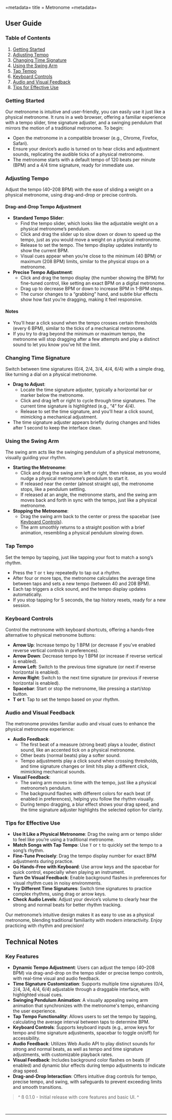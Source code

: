 =metadata=
title = Metronome
=metadata=

## User Guide

### Table of Contents
1. [Getting Started](#getting-started)
2. [Adjusting Tempo](#adjusting-tempo)
3. [Changing Time Signature](#changing-time-signature)
4. [Using the Swing Arm](#using-the-swing-arm)
5. [Tap Tempo](#tap-tempo)
6. [Keyboard Controls](#keyboard-controls)
7. [Audio and Visual Feedback](#audio-and-visual-feedback)
8. [Tips for Effective Use](#tips-for-effective-use)

### Getting Started
Our metronome is intuitive and user-friendly, you can easily use it just like a physical metronome. It runs in a web browser, offering a familiar experience with a tempo slider, time signature adjuster, and a swinging pendulum that mirrors the motion of a traditional metronome. To begin:
- Open the metronome in a compatible browser (e.g., Chrome, Firefox, Safari).
- Ensure your device’s audio is turned on to hear clicks and adjustment sounds, replicating the audible ticks of a physical metronome.
- The metronome starts with a default tempo of 120 beats per minute (BPM) and a 4/4 time signature, ready for immediate use.

### Adjusting Tempo
Adjust the tempo (40–208 BPM) with the ease of sliding a weight on a physical metronome, using drag-and-drop or precise controls.

#### Drag-and-Drop Tempo Adjustment
- **Standard Tempo Slider**:
  - Find the tempo slider, which looks like the adjustable weight on a physical metronome’s pendulum.
  - Click and drag the slider up to slow down or down to speed up the tempo, just as you would move a weight on a physical metronome.
  - Release to set the tempo. The tempo display updates instantly to show the current BPM.
  - Visual cues appear when you’re close to the minimum (40 BPM) or maximum (208 BPM) limits, similar to the physical stops on a metronome.
- **Precise Tempo Adjustment**:
  - Click and drag the tempo display (the number showing the BPM) for fine-tuned control, like setting an exact BPM on a digital metronome.
  - Drag up to decrease BPM or down to increase BPM in 1-BPM steps.
  - The cursor changes to a “grabbing” hand, and subtle blur effects show how fast you’re dragging, making it feel responsive.

#### Notes
- You’ll hear a click sound when the tempo crosses certain thresholds (every 6 BPM), similar to the ticks of a mechanical metronome.
- If you try to drag beyond the minimum or maximum tempo, the metronome will stop dragging after a few attempts and play a distinct sound to let you know you’ve hit the limit.

### Changing Time Signature
Switch between time signatures (0/4, 2/4, 3/4, 4/4, 6/4) with a simple drag, like turning a dial on a physical metronome.
- **Drag to Adjust**:
  - Locate the time signature adjuster, typically a horizontal bar or marker below the metronome.
  - Click and drag left or right to cycle through time signatures. The current time signature is highlighted (e.g., “4” for 4/4).
  - Release to set the time signature, and you’ll hear a click sound, mimicking a mechanical adjustment.
- The time signature adjuster appears briefly during changes and hides after 1 second to keep the interface clean.

### Using the Swing Arm
The swing arm acts like the swinging pendulum of a physical metronome, visually guiding your rhythm.
- **Starting the Metronome**:
  - Click and drag the swing arm left or right, then release, as you would nudge a physical metronome’s pendulum to start it.
  - If released near the center (almost straight up), the metronome stops, like a pendulum settling.
  - If released at an angle, the metronome starts, and the swing arm moves back and forth in sync with the tempo, just like a physical metronome.
- **Stopping the Metronome**:
  - Drag the swing arm back to the center or press the spacebar (see [Keyboard Controls](#keyboard-controls)).
  - The arm smoothly returns to a straight position with a brief animation, resembling a physical pendulum slowing down.

### Tap Tempo
Set the tempo by tapping, just like tapping your foot to match a song’s rhythm.
- Press the `T` or `t` key repeatedly to tap out a rhythm.
- After four or more taps, the metronome calculates the average time between taps and sets a new tempo (between 40 and 208 BPM).
- Each tap triggers a click sound, and the tempo display updates automatically.
- If you stop tapping for 5 seconds, the tap history resets, ready for a new session.

### Keyboard Controls
Control the metronome with keyboard shortcuts, offering a hands-free alternative to physical metronome buttons:
- **Arrow Up**: Increase tempo by 1 BPM (or decrease if you’ve enabled reverse vertical controls in preferences).
- **Arrow Down**: Decrease tempo by 1 BPM (or increase if reverse vertical is enabled).
- **Arrow Left**: Switch to the previous time signature (or next if reverse horizontal is enabled).
- **Arrow Right**: Switch to the next time signature (or previous if reverse horizontal is enabled).
- **Spacebar**: Start or stop the metronome, like pressing a start/stop button.
- **T or t**: Tap to set the tempo based on your rhythm.

### Audio and Visual Feedback
The metronome provides familiar audio and visual cues to enhance the physical metronome experience:
- **Audio Feedback**:
  - The first beat of a measure (strong beat) plays a louder, distinct sound, like an accented tick on a physical metronome.
  - Other beats (normal beats) play a softer sound.
  - Tempo adjustments play a click sound when crossing thresholds, and time signature changes or limit hits play a different click, mimicking mechanical sounds.
- **Visual Feedback**:
  - The swing arm moves in time with the tempo, just like a physical metronome’s pendulum.
  - The background flashes with different colors for each beat (if enabled in preferences), helping you follow the rhythm visually.
  - During tempo dragging, a blur effect shows your drag speed, and the time signature adjuster highlights the selected option for clarity.

### Tips for Effective Use
- **Use It Like a Physical Metronome**: Drag the swing arm or tempo slider to feel like you’re using a traditional metronome.
- **Match Songs with Tap Tempo**: Use `T` or `t` to quickly set the tempo to a song’s rhythm.
- **Fine-Tune Precisely**: Drag the tempo display number for exact BPM adjustments during practice.
- **Go Hands-Free with Keyboard**: Use arrow keys and the spacebar for quick control, especially when playing an instrument.
- **Turn On Visual Feedback**: Enable background flashes in preferences for visual rhythm cues in noisy environments.
- **Try Different Time Signatures**: Switch time signatures to practice complex rhythms, using drag or arrow keys.
- **Check Audio Levels**: Adjust your device’s volume to clearly hear the strong and normal beats for better rhythm tracking.

Our metronome’s intuitive design makes it as easy to use as a physical metronome, blending traditional familiarity with modern interactivity. Enjoy practicing with rhythm and precision!

## Technical Notes

### Key Features

- **Dynamic Tempo Adjustment**: Users can adjust the tempo (40–208 BPM) via drag-and-drop on the tempo slider or precise tempo controls, with real-time visual and audio feedback.
- **Time Signature Customization**: Supports multiple time signatures (0/4, 2/4, 3/4, 4/4, 6/4) adjustable through a draggable interface, with highlighted visual cues.
- **Swinging Pendulum Animation**: A visually appealing swing arm animation that synchronizes with the metronome's tempo, enhancing the user experience.
- **Tap Tempo Functionality**: Allows users to set the tempo by tapping, calculating the average interval between taps to determine BPM.
- **Keyboard Controls**: Supports keyboard inputs (e.g., arrow keys for tempo and time signature adjustments, spacebar to toggle on/off) for accessibility.
- **Audio Feedback**: Utilizes Web Audio API to play distinct sounds for strong and normal beats, as well as tempo and time signature adjustments, with customizable playback rates.
- **Visual Feedback**: Includes background color flashes on beats (if enabled) and dynamic blur effects during tempo adjustments to indicate drag speed.
- **Drag-and-Drop Interaction**: Offers intuitive drag controls for tempo, precise tempo, and swing, with safeguards to prevent exceeding limits and smooth transitions.

> ^ ß 0.1.0 - Initial release with core features and basic UI. ^

<br>
<hr>
<br>

<div class="space-break dots" data-height="4"></div>